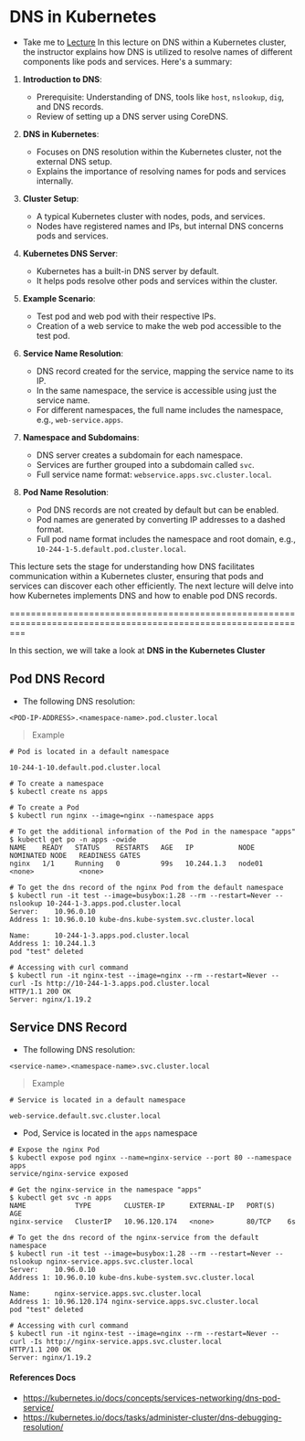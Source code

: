 # DNS in Kubernetes

  - Take me to [Lecture](https://kodekloud.com/topic/dns-in-kubernetes/)
In this lecture on DNS within a Kubernetes cluster, the instructor explains how DNS is utilized to resolve names of different components like pods and services. Here's a summary:

1. **Introduction to DNS**:
   - Prerequisite: Understanding of DNS, tools like `host`, `nslookup`, `dig`, and DNS records.
   - Review of setting up a DNS server using CoreDNS.

2. **DNS in Kubernetes**:
   - Focuses on DNS resolution within the Kubernetes cluster, not the external DNS setup.
   - Explains the importance of resolving names for pods and services internally.

3. **Cluster Setup**:
   - A typical Kubernetes cluster with nodes, pods, and services.
   - Nodes have registered names and IPs, but internal DNS concerns pods and services.

4. **Kubernetes DNS Server**:
   - Kubernetes has a built-in DNS server by default.
   - It helps pods resolve other pods and services within the cluster.

5. **Example Scenario**:
   - Test pod and web pod with their respective IPs.
   - Creation of a web service to make the web pod accessible to the test pod.

6. **Service Name Resolution**:
   - DNS record created for the service, mapping the service name to its IP.
   - In the same namespace, the service is accessible using just the service name.
   - For different namespaces, the full name includes the namespace, e.g., `web-service.apps`.

7. **Namespace and Subdomains**:
   - DNS server creates a subdomain for each namespace.
   - Services are further grouped into a subdomain called `svc`.
   - Full service name format: `webservice.apps.svc.cluster.local`.

8. **Pod Name Resolution**:
   - Pod DNS records are not created by default but can be enabled.
   - Pod names are generated by converting IP addresses to a dashed format.
   - Full pod name format includes the namespace and root domain, e.g., `10-244-1-5.default.pod.cluster.local`.

This lecture sets the stage for understanding how DNS facilitates communication within a Kubernetes cluster, ensuring that pods and services can discover each other efficiently. The next lecture will delve into how Kubernetes implements DNS and how to enable pod DNS records.


===============================================================================================================




In this section, we will take a look at **DNS in the Kubernetes Cluster**

## Pod DNS Record

- The following DNS resolution:

```
<POD-IP-ADDRESS>.<namespace-name>.pod.cluster.local
```
> Example
```
# Pod is located in a default namespace

10-244-1-10.default.pod.cluster.local
```

```
# To create a namespace
$ kubectl create ns apps

# To create a Pod
$ kubectl run nginx --image=nginx --namespace apps

# To get the additional information of the Pod in the namespace "apps"
$ kubectl get po -n apps -owide
NAME    READY   STATUS    RESTARTS   AGE   IP           NODE     NOMINATED NODE   READINESS GATES
nginx   1/1     Running   0          99s   10.244.1.3   node01   <none>           <none>

# To get the dns record of the nginx Pod from the default namespace
$ kubectl run -it test --image=busybox:1.28 --rm --restart=Never -- nslookup 10-244-1-3.apps.pod.cluster.local
Server:    10.96.0.10
Address 1: 10.96.0.10 kube-dns.kube-system.svc.cluster.local

Name:      10-244-1-3.apps.pod.cluster.local
Address 1: 10.244.1.3
pod "test" deleted

# Accessing with curl command
$ kubectl run -it nginx-test --image=nginx --rm --restart=Never -- curl -Is http://10-244-1-3.apps.pod.cluster.local
HTTP/1.1 200 OK
Server: nginx/1.19.2

```

## Service DNS Record

- The following DNS resolution:

```
<service-name>.<namespace-name>.svc.cluster.local
```
> Example
```
# Service is located in a default namespace

web-service.default.svc.cluster.local
```
- Pod, Service is located in the `apps` namespace

```
# Expose the nginx Pod
$ kubectl expose pod nginx --name=nginx-service --port 80 --namespace apps
service/nginx-service exposed

# Get the nginx-service in the namespace "apps"
$ kubectl get svc -n apps
NAME            TYPE        CLUSTER-IP      EXTERNAL-IP   PORT(S)   AGE
nginx-service   ClusterIP   10.96.120.174   <none>        80/TCP    6s

# To get the dns record of the nginx-service from the default namespace
$ kubectl run -it test --image=busybox:1.28 --rm --restart=Never -- nslookup nginx-service.apps.svc.cluster.local
Server:    10.96.0.10
Address 1: 10.96.0.10 kube-dns.kube-system.svc.cluster.local

Name:      nginx-service.apps.svc.cluster.local
Address 1: 10.96.120.174 nginx-service.apps.svc.cluster.local
pod "test" deleted

# Accessing with curl command
$ kubectl run -it nginx-test --image=nginx --rm --restart=Never -- curl -Is http://nginx-service.apps.svc.cluster.local
HTTP/1.1 200 OK
Server: nginx/1.19.2

```



#### References Docs

- https://kubernetes.io/docs/concepts/services-networking/dns-pod-service/
- https://kubernetes.io/docs/tasks/administer-cluster/dns-debugging-resolution/
